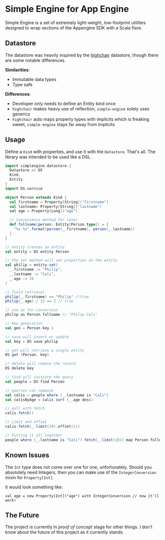 # Simple Engine for App Engine

Simple Engine is a set of extremely light-weight, low-footprint utilities
designed to wrap sections of the Appengine SDK with a Scala flare.

## Datastore

The datastore was heavily inspired by the [highchair][highchair] datastore,
though there are some notable differences.

__Similarities__:

- Immutable data types
- Type safe

__Differences__:

- Developer only needs to define an Entity kind once
- `highchair` makes heavy use of reflection, `simple-engine` solely uses generics
- `highchair` auto maps property types with implicits which is freaking sweet, `simple-engine` stays far away from implicits

## Usage

Define a `Kind` with properties, and use it with the `Datastore`. That's all.
The library was intended to be used like a DSL.


```scala
import simplengine.datastore.{
  Datastore => DS
  Kind,
  Entity
}
import DS.service

object Person extends Kind {
  val firstname = Property[String]("firstname")
  val lastname= Property[String]("lastname")
  val age = Property[Long]("age")

  // Convenience method for later
  def fullname(person: Entity[Person.type]) = {
    "%s %s".format(person(_.firstname), person(_.lastname))
  }
}

// entity creates an entity
val entity = DS entity Person

// the set method will set properties on the entity
val philip = entity.set(
  _.firstname := "Philip",
  _.lastname := "Cali",
  _.age := 26
)

// field retrieval
philip(_.firstname) == "Philip" //true
philip(_.age) / 13 == 2 // true

// use as for conversion
philip as Person.fullname // "Philip Cali"

// Key generation
val gen = Person key 1

// save will insert or update
val key = DS save philip

// get will retrieve a single entity
DS get (Person, key)

// delete will remove the record
DS delete key

// find will initiate the query
val people = DS find Person

// queries can compose
val calis = people where (_.lastname is "Cali")
val calisByAge = calis sort (_.age desc)

// pull with fetch
calis.fetch()

// Limit and offset
calis.fetch(_.limit(10).offset(1))

// Putting it all together
people where (_.lastname is "Cali") fetch(_.limit(10)) map Person.fullname foreach println
```

## Known Issues

The `Int` type does not come over one for one, unfortunately. Should you absolutely
need Integers, then you can make use of the `IntegerConversion` mixin for `Property[Int]`.

It would look something like:

```
val age = new Property[Int]("age") with IntegerConversion // now it'll work!
```

## The Future

The project is currently in _proof of concept_ stage for other things. I don't
know about the future of this project as it currently stands.

[highchair]: https://github.com/chrislewis/highchair
